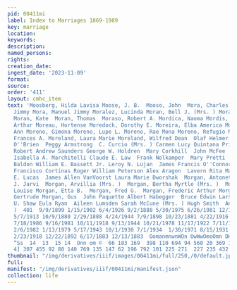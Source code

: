 ```yaml
---
pid: 00411mi
label: Index to Marriages 1869-1989
key: marriage
location: 
keywords: 
description: 
named_persons: 
rights: 
creation_date: 
ingest_date: '2023-11-09'
format: 
source: 
order: '411'
layout: cmhc_item
text: 'Moosberg, Hilda Lavisa Moose, J. B.  Mooso, John  Mora, Charles  Mora, Manuel
  Jimmy Mora, Manuel Jimmy Moralez, Lucinda Moran, Bell J. (Mrs. ) Moran, Edward M.
  Moran, Kate  Moran, Thomas  Moraso, Robert A. Mordica, Naoma Mordis, Alice  Moreau,
  Arthur Moreau, Hortense Moredock, Dorothy E. Moreira, Elba America Morelli, Rosemary
  Ann Moreno, Gimona Moreno, Lupe L. Moreno, Rae Mona Moreno, Refugio Moreno, Tony  Morey,
  Frances A. Moreland, Laura Marie Moreland, Wilfred Dean  Olaf Helmer Ostram Mary
  O''Brien  Peggy Armstrong  C. Curcio (Mrs. ) Carmen Lucy Quintana Priscilla A. Salazar
  Robert Andrew Saunders George W. Holdren  Mary Corkhill  John McFee  Josephine Ruex
  Isabella A. Marchitelli Claude E. Law  Frank Nolkamper  Mary Pretti  Kenneth D.
  Baldon William E. Bassett Jr. Leroy N. Lujan  James Francis O''Connor Pedro Garnica
  Francisco Cortinas Roger William Peterson Alex Aragon  Lavern Rita Mascarenas George
  E. Lucas  James Allen VanVoorst Laura Marie Dworshak  Morgan, Antonette M. (Mrs.)Elmer
  J. Jarvi  Morgan, Arvillia (Mrs. )  Morgan, Bertha Myrtle (Mrs. )  Morgan, Dana
  Louise Morgan, Etta B.  Morgan, Fred G.  Morgan, Frederic Arthur Morgan, G. L.  Morgan,
  Gertrude Morgan, Gus  John Paquette Albert Habegger  Bruce Edwin Larson Charles
  U. Shaw Eula Ryan  Aileen Lumsden Sarah McCune (Mrs. ) Hugh Smith  Anna Crow (Mrs.
  )  401  9/9/1899 1/15/1902 6/4/1926 9/2/1888 5/30/1975 6/26/1981 12/18/1977 7/17/1890
  5/7/1913 10/9/1880 2/29/1888 4/24/1944 7/9/1898 10/23/1881 4/22/1916 10/4/1916 4/2/1936
  7/18/1986 9/16/1981 10/11/1918 9/13/1944 10/21/1978 11/17/1922 7/11/1970 8/11/1899
  2/6/1982 1/13/1979 5/17/1943 10/1/1930 7/1/1934  1/30/1971 8/15/1931 10/28/1908
  2/23/1918 12/22/1892 6/17/1883 12/13/1883  OomanmnwnWOn OwWwOmoOmn DH  > = NS com
  “Ss  14  13  15 14  Onn om ©  66 183 169  398 110 694 94 560 20 369 138 13 82 26
  4] 307 455 92 80 140 769 135 147 62 196 792 101 225 271  227 235 432  68 207  181 '
thumbnail: "/img/derivatives/iiif/images/00411mi/full/250,/0/default.jpg"
full: 
manifest: "/img/derivatives/iiif/00411mi/manifest.json"
collection: life
---
```

